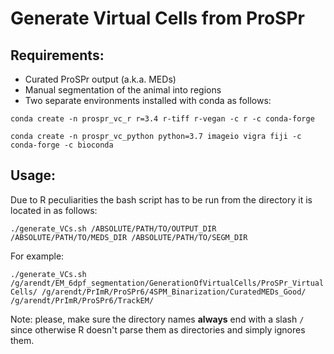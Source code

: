 # Generate Virtual Cells from ProSPr

## Requirements:

- Curated ProSPr output (a.k.a. MEDs)
- Manual segmentation of the animal into regions
- Two separate environments installed with conda as follows:

`conda create -n prospr_vc_r r=3.4 r-tiff r-vegan -c r -c conda-forge`

`conda create -n prospr_vc_python python=3.7 imageio vigra fiji -c conda-forge -c bioconda`

## Usage:

Due to R peculiarities the bash script has to be run from the directory it is located in as follows:

`./generate_VCs.sh /ABSOLUTE/PATH/TO/OUTPUT_DIR /ABSOLUTE/PATH/TO/MEDS_DIR /ABSOLUTE/PATH/TO/SEGM_DIR`

For example:

`./generate_VCs.sh /g/arendt/EM_6dpf_segmentation/GenerationOfVirtualCells/ProSPr_VirtualCells/ /g/arendt/PrImR/ProSPr6/4SPM_Binarization/CuratedMEDs_Good/ /g/arendt/PrImR/ProSPr6/TrackEM/`

Note: please, make sure the directory names __always__ end with a slash `/` since otherwise R doesn't parse them as directories and simply ignores them.
